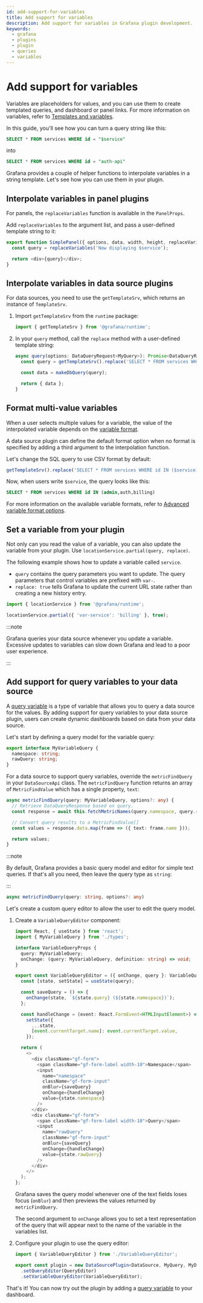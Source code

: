 ```yaml
---
id: add-support-for-variables
title: Add support for variables
description: Add support for variables in Grafana plugin development.
keywords:
  - grafana
  - plugins
  - plugin
  - queries
  - variables
---
```


# Add support for variables

Variables are placeholders for values, and you can use them to create templated queries, and dashboard or panel links. For more information on variables, refer to [Templates and variables](https://grafana.com/docs/grafana/latest/dashboards/variables).

In this guide, you'll see how you can turn a query string like this:

```sql
SELECT * FROM services WHERE id = "$service"
```

into

```sql
SELECT * FROM services WHERE id = "auth-api"
```

Grafana provides a couple of helper functions to interpolate variables in a string template. Let's see how you can use them in your plugin.

## Interpolate variables in panel plugins

For panels, the `replaceVariables` function is available in the `PanelProps`.

Add `replaceVariables` to the argument list, and pass a user-defined template string to it:

```ts
export function SimplePanel({ options, data, width, height, replaceVariables }: Props) {
  const query = replaceVariables('Now displaying $service');

  return <div>{query}</div>;
}
```

## Interpolate variables in data source plugins

For data sources, you need to use the `getTemplateSrv`, which returns an instance of `TemplateSrv`.

1. Import `getTemplateSrv` from the `runtime` package:

   ```ts
   import { getTemplateSrv } from '@grafana/runtime';
   ```

1. In your `query` method, call the `replace` method with a user-defined template string:

   ```ts
   async query(options: DataQueryRequest<MyQuery>): Promise<DataQueryResponse> {
     const query = getTemplateSrv().replace('SELECT * FROM services WHERE id = "$service"', options.scopedVars);

     const data = makeDbQuery(query);

     return { data };
   }
   ```

## Format multi-value variables

When a user selects multiple values for a variable, the value of the interpolated variable depends on the [variable format](https://grafana.com/docs/grafana/latest/dashboards/variables/variable-syntax#advanced-variable-format-options).

A data source plugin can define the default format option when no format is specified by adding a third argument to the interpolation function.

Let's change the SQL query to use CSV format by default:

```ts
getTemplateSrv().replace('SELECT * FROM services WHERE id IN ($service)', options.scopedVars, 'csv');
```

Now, when users write `$service`, the query looks like this:

```sql
SELECT * FROM services WHERE id IN (admin,auth,billing)
```

For more information on the available variable formats, refer to [Advanced variable format options](https://grafana.com/docs/grafana/latest/dashboards/variables/variable-syntax/index.md#advanced-variable-format-options).

## Set a variable from your plugin

Not only can you read the value of a variable, you can also update the variable from your plugin. Use `locationService.partial(query, replace)`.

The following example shows how to update a variable called `service`.

- `query` contains the query parameters you want to update. The query parameters that control variables are prefixed with `var-`.
- `replace: true` tells Grafana to update the current URL state rather than creating a new history entry.

```ts
import { locationService } from '@grafana/runtime';
```

```ts
locationService.partial({ 'var-service': 'billing' }, true);
```

:::note

Grafana queries your data source whenever you update a variable. Excessive updates to variables can slow down Grafana and lead to a poor user experience.

:::

## Add support for query variables to your data source

A [query variable](https://grafana.com/docs/grafana/latest/dashboards/variables/add-template-variables#add-a-query-variable) is a type of variable that allows you to query a data source for the values. By adding support for query variables to your data source plugin, users can create dynamic dashboards based on data from your data source.

Let's start by defining a query model for the variable query:

```ts
export interface MyVariableQuery {
  namespace: string;
  rawQuery: string;
}
```

For a data source to support query variables, override the `metricFindQuery` in your `DataSourceApi` class. The `metricFindQuery` function returns an array of `MetricFindValue` which has a single property, `text`:

```ts
async metricFindQuery(query: MyVariableQuery, options?: any) {
  // Retrieve DataQueryResponse based on query.
  const response = await this.fetchMetricNames(query.namespace, query.rawQuery);

  // Convert query results to a MetricFindValue[]
  const values = response.data.map(frame => ({ text: frame.name }));

  return values;
}
```

:::note

By default, Grafana provides a basic query model and editor for simple text queries. If that's all you need, then leave the query type as `string`:

:::

```ts
async metricFindQuery(query: string, options?: any)
```

Let's create a custom query editor to allow the user to edit the query model.

1. Create a `VariableQueryEditor` component:

   ```ts
   import React, { useState } from 'react';
   import { MyVariableQuery } from './types';

   interface VariableQueryProps {
     query: MyVariableQuery;
     onChange: (query: MyVariableQuery, definition: string) => void;
   }

   export const VariableQueryEditor = ({ onChange, query }: VariableQueryProps) => {
     const [state, setState] = useState(query);

     const saveQuery = () => {
       onChange(state, `${state.query} (${state.namespace})`);
     };

     const handleChange = (event: React.FormEvent<HTMLInputElement>) =>
       setState({
         ...state,
         [event.currentTarget.name]: event.currentTarget.value,
       });

     return (
       <>
         <div className="gf-form">
           <span className="gf-form-label width-10">Namespace</span>
           <input
             name="namespace"
             className="gf-form-input"
             onBlur={saveQuery}
             onChange={handleChange}
             value={state.namespace}
           />
         </div>
         <div className="gf-form">
           <span className="gf-form-label width-10">Query</span>
           <input
             name="rawQuery"
             className="gf-form-input"
             onBlur={saveQuery}
             onChange={handleChange}
             value={state.rawQuery}
           />
         </div>
       </>
     );
   };
   ```

   Grafana saves the query model whenever one of the text fields loses focus (`onBlur`) and then previews the values returned by `metricFindQuery`.

   The second argument to `onChange` allows you to set a text representation of the query that will appear next to the name of the variable in the variables list.

1. Configure your plugin to use the query editor:

   ```ts
   import { VariableQueryEditor } from './VariableQueryEditor';

   export const plugin = new DataSourcePlugin<DataSource, MyQuery, MyDataSourceOptions>(DataSource)
     .setQueryEditor(QueryEditor)
     .setVariableQueryEditor(VariableQueryEditor);
   ```

That's it! You can now try out the plugin by adding a [query variable](https://grafana.com/docs/grafana/latest/dashboards/variables/add-template-variables#add-a-query-variable) to your dashboard.
